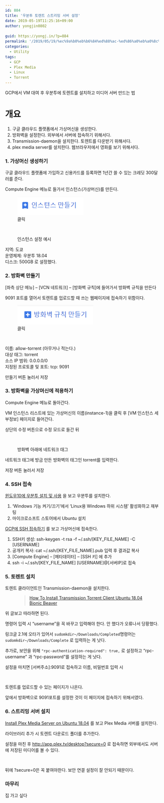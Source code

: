 ```yaml
---
id: 884
title: '우분투 토렌트 스트리밍 서버 설정'
date: 2019-05-19T11:25:16+09:00
author: yongjin0802

guid: https://yongj.in/?p=884
permalink: '/2019/05/19/%ec%9a%b0%eb%b6%84%ed%88%ac-%ed%86%a0%eb%a0%8c%ed%8a%b8-%ec%8a%a4%ed%8a%b8%eb%a6%ac%eb%b0%8d-%ec%84%9c%eb%b2%84-%ec%84%a4%ec%a0%95/'
categories:
  - Utility
tags:
  - GCP
  - Plex Media
  - Linux
  - Torrent
---
```


GCP에서 VM 대여 후 우분투에 토렌트를 설치하고 미디어 서버 만드는 법

# 개요

  1. 구글 클라우드 플랫폼에서 가상머신을 생성한다.
  2. 방화벽을 설정한다. 외부에서 서버에 접속하기 위해서다.
  3. Transmission-daemon을 설치한다. 토렌트를 다운받기 위해서다.
  4. plex media server를 설치한다. 웹브라우저에서 영화를 보기 위해서다.

### 1. 가상머신 생성하기

구글 클라우드 플랫폼에 가입하고 신용카드를 등록하면 1년간 쓸 수 있는 크레딧 300달러를 준다.

Compute Engine 메뉴로 들가서 인스턴스(가상머신)를 만든다.

<div class="wp-block-image">
  <figure class="aligncenter"><img src="https://raw.githubusercontent.com/16Yongjin/16Yongjin.github.io/master/wp-content/uploads/2019/05/인스턴스만들기버튼.png" alt="" class="wp-image-887" /><figcaption>클릭</figcaption></figure>
</div><figure class="wp-block-image">

<img src="https://i2.wp.com/yongj.in/wp-content/uploads/2019/05/인스턴스만들기.png?fit=602%2C1024&ssl=1" alt="" class="wp-image-886" srcset="https://raw.githubusercontent.com/16Yongjin/16Yongjin.github.io/master/wp-content/uploads/2019/05/인스턴스만들기.png 758w, https://raw.githubusercontent.com/16Yongjin/16Yongjin.github.io/master/wp-content/uploads/2019/05/인스턴스만들기-176x300.png 176w, https://raw.githubusercontent.com/16Yongjin/16Yongjin.github.io/master/wp-content/uploads/2019/05/인스턴스만들기-602x1024.png 602w" sizes="(max-width: 758px) 100vw, 758px" /> <figcaption>인스턴스 설정 예시</figcaption></figure> 

지역: 도쿄  
운영체제: 우분투 18.04  
디스크: 500GB 로 설정했다.

### 2. 방화벽 만들기

[좌측 상단 메뉴] &#8211; [VCN 네트워크] &#8211; [방화벽 규칙]에 들어가서 방화벽 규칙을 만든다

9091 포트를 열어서 토렌트를 업로드할 때 쓰는 웹페이지에 접속하기 위함이다.  


<div class="wp-block-image">
  <figure class="aligncenter"><img src="https://raw.githubusercontent.com/16Yongjin/16Yongjin.github.io/master/wp-content/uploads/2019/05/방화벽규칙만들기버튼.png" alt="" class="wp-image-888" /><figcaption>클릭</figcaption></figure>
</div><figure class="wp-block-image">

<img src="https://raw.githubusercontent.com/16Yongjin/16Yongjin.github.io/master/wp-content/uploads/2019/05/방화벽규칙만들기.png" alt="" class="wp-image-889" srcset="https://raw.githubusercontent.com/16Yongjin/16Yongjin.github.io/master/wp-content/uploads/2019/05/방화벽규칙만들기.png 595w, https://raw.githubusercontent.com/16Yongjin/16Yongjin.github.io/master/wp-content/uploads/2019/05/방화벽규칙만들기-213x300.png 213w" sizes="(max-width: 595px) 100vw, 595px" /> </figure> 

이름: allow-torrent (아무거나 적는다.)  
대상 태그: torrent  
소스 IP 범위: 0.0.0.0/0  
지정된 프로토콜 및 포트: tcp: 9091

만들기 버튼 눌러서 저장

### 3. 방화벽을 가상머신에 적용하기

Compute Engine 메뉴로 돌아간다.

VM 인스턴스 리스트에 있는 가상머신의 이름(instance-1)을 클릭 후 [VM 인스턴스 세부정보] 페이지로 들어간다. 

상단의 수정 버튼으로 수정 모드로 들간 뒤<figure class="wp-block-image">

<img src="https://raw.githubusercontent.com/16Yongjin/16Yongjin.github.io/master/wp-content/uploads/2019/05/네트워크태그설정.png" alt="" class="wp-image-890" srcset="https://raw.githubusercontent.com/16Yongjin/16Yongjin.github.io/master/wp-content/uploads/2019/05/네트워크태그설정.png 924w, https://raw.githubusercontent.com/16Yongjin/16Yongjin.github.io/master/wp-content/uploads/2019/05/네트워크태그설정-300x126.png 300w, https://raw.githubusercontent.com/16Yongjin/16Yongjin.github.io/master/wp-content/uploads/2019/05/네트워크태그설정-768x322.png 768w, https://raw.githubusercontent.com/16Yongjin/16Yongjin.github.io/master/wp-content/uploads/2019/05/네트워크태그설정-716x300.png 716w" sizes="(max-width: 924px) 100vw, 924px" /> <figcaption>방화벽 아래에 네트워크 태그</figcaption></figure> 

네트워크 태그에 방금 만든 방화벽의 태그인 torrent를 입력한다.

저장 버튼 눌러서 저장

### 4. SSH 접속

<a rel="noreferrer noopener" href="https://m.blog.naver.com/6116949/221244246623" target="_blank">윈도우10에 우분투 설치 및 사용</a> 을 보고 우분투를 설치한다.

  1. &#8216;Windows 기능 켜기/끄기&#8217;에서 &#8216;Linux용 Windows 하위 시스템&#8217; 활성화하고 재부팅
  2. 마이크로소프트 스토어에서 Ubuntu 설치

[GCP에 SSH 접속하기](https://ruuci.tistory.com/6) 를 보고 가상머신에 접속한다.

  1. SSH키 생성: ssh-keygen -t rsa -f ~/.ssh/[KEY\_FILE\_NAME] -C [USERNAME]
  2. 공개키 복사: cat ~/.ssh/[KEY\_FILE\_NAME].pub 입력 후 결과값 복사
  3. [Compute Engine] &#8211; [메타데이터] &#8211; [SSH 키] 에 추가
  4. ssh -i ~/.ssh/\[KEY\_FILE\_NAME\] \[USERNAME\]@[서버IP]로 접속

### 5. 토렌트 설치

토렌트 클라이언트인 Transmission-daemon을 설치한다.<figure class="wp-block-embed-wordpress wp-block-embed is-type-wp-embed is-provider-online-it">

<div class="wp-block-embed__wrapper">
  <blockquote class="wp-embedded-content" data-secret="F5R7tyF6jC">
    <a href="https://online-it.nu/install-transmission-torrent-client-ubuntu-18-04-bionic-beaver/">How To Install Transmission Torrent Client Ubuntu 18.04 Bionic Beaver</a>
  </blockquote>
</div></figure> 

위 글보고 따라하면 된다.

명령어 입력 시 &#8220;username&#8221;을 꼭 바꾸고 입력해야 한다. 안 했다가 오류나서 당황했다.

링크글 2.1에 오타가 있어서 `sudomkdir~/Downloads/Completed`명령어는 `sudomkdir~/Downloads/Complete` 로 입력하는 게 낫다.

추가로, 보안을 위해 `"rpc-authentication-required": true,` 로 설정하고 &#8220;rpc-username&#8221; 과 &#8220;rpc-password&#8221;를 설정하는 게 낫다.  


설정을 마치면 [서버주소]:9091로 접속하고 이름, 비밀번호 입력 시  
<figure class="wp-block-image">

<img src="https://i2.wp.com/yongj.in/wp-content/uploads/2019/05/토렌트페이지.png?fit=840%2C500&ssl=1" alt="" class="wp-image-894" srcset="https://raw.githubusercontent.com/16Yongjin/16Yongjin.github.io/master/wp-content/uploads/2019/05/토렌트페이지.png 1358w, https://raw.githubusercontent.com/16Yongjin/16Yongjin.github.io/master/wp-content/uploads/2019/05/토렌트페이지-300x178.png 300w, https://raw.githubusercontent.com/16Yongjin/16Yongjin.github.io/master/wp-content/uploads/2019/05/토렌트페이지-768x457.png 768w, https://raw.githubusercontent.com/16Yongjin/16Yongjin.github.io/master/wp-content/uploads/2019/05/토렌트페이지-1024x609.png 1024w, https://raw.githubusercontent.com/16Yongjin/16Yongjin.github.io/master/wp-content/uploads/2019/05/토렌트페이지-1000x595.png 1000w, https://raw.githubusercontent.com/16Yongjin/16Yongjin.github.io/master/wp-content/uploads/2019/05/토렌트페이지-504x300.png 504w" sizes="(max-width: 1358px) 100vw, 1358px" /> </figure> 

토렌트를 업로드할 수 있는 페이지가 나온다.

앞에서 방화벽으로 9091포트를 설정한 것이 이 페이지에 접속하기 위해서였다.

### 6. 스트리밍 서버 설치

[Install Plex Media Server on Ubuntu 18.04](https://www.linode.com/docs/applications/media-servers/install-plex-media-server-on-ubuntu-18-04/) 를 보고 Plex Media 서버를 설치한다.

라이브러리 추가 시 토렌트 다운로드 폴더를 추가한다.  


설정을 마친 후 <http://app.plex.tv/desktop?secure=0> 로 접속하면 외부에서도 서버에 저장된 미디어를 볼 수 있다.<figure class="wp-block-image">

<img src="https://raw.githubusercontent.com/16Yongjin/16Yongjin.github.io/master/wp-content/uploads/2019/05/플렉스.png" alt="" class="wp-image-897" srcset="https://raw.githubusercontent.com/16Yongjin/16Yongjin.github.io/master/wp-content/uploads/2019/05/플렉스.png 767w, https://raw.githubusercontent.com/16Yongjin/16Yongjin.github.io/master/wp-content/uploads/2019/05/플렉스-300x168.png 300w, https://raw.githubusercontent.com/16Yongjin/16Yongjin.github.io/master/wp-content/uploads/2019/05/플렉스-536x300.png 536w" sizes="(max-width: 767px) 100vw, 767px" /> </figure> 

뒤에 ?secure=0은 꼭 붙여야한다. 보안 연결 설정이 잘 안되기 때문이다.

### 마무리

집 가고 싶다